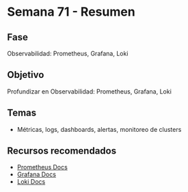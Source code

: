 # Semana 71 - Resumen

## Fase
Observabilidad: Prometheus, Grafana, Loki

## Objetivo
Profundizar en Observabilidad: Prometheus, Grafana, Loki

## Temas
- Métricas, logs, dashboards, alertas, monitoreo de clusters

## Recursos recomendados
- [Prometheus Docs](https://prometheus.io/docs/introduction/overview/)
- [Grafana Docs](https://grafana.com/docs/)
- [Loki Docs](https://grafana.com/docs/loki/latest/)
